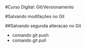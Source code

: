 #Curso Digital: Git/Versionamento

#Salvando modifações no Git

##Salvando segunda alteracao no Git

* comando git push
* comando git pull
